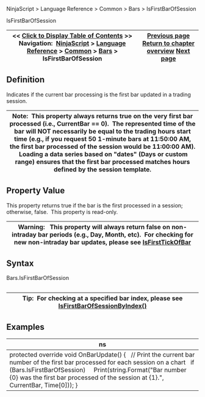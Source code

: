﻿
NinjaScript > Language Reference > Common > Bars > IsFirstBarOfSession

IsFirstBarOfSession

| << [Click to Display Table of Contents](isfirstbarofsession.md) >> **Navigation:**     [NinjaScript](ninjascript-1.md) > [Language Reference](language_reference_wip-1.md) > [Common](common-1.md) > [Bars](bars-1.md) > IsFirstBarOfSession | [Previous page](getvolume-1.md) [Return to chapter overview](bars-1.md) [Next page](isfirstbarofsessionbyindex-1.md) |
| --- | --- |
## Definition
Indicates if the current bar processing is the first bar updated in a trading session.
 

| Note:  This property always returns true on the very first bar processed (i.e., CurrentBar == 0).  The represented time of the bar will NOT necessarily be equal to the trading hours start time (e.g., if you request 50 1-minute bars at 11:50:00 AM, the first bar processed of the session would be 11:00:00 AM).  Loading a data series based on "dates" (Days or custom range) ensures that the first bar processed matches hours defined by the session template. |
| --- |

## Property Value
This property returns true if the bar is the first processed in a session; otherwise, false.  This property is read-only.
 

| Warning:   This property will always return false on non-intraday bar periods (e.g., Day, Month, etc).  For checking for new non-intraday bar updates, please see [IsFirstTickOfBar](isfirsttickofbar-1.md) |
| --- |

## Syntax
Bars.IsFirstBarOfSession
## 

| Tip:  For checking at a specified bar index, please see [IsFirstBarOfSessionByIndex()](isfirstbarofsessionbyindex-1.md) |
| --- |

## Examples

| ns |
| --- |
| protected override void OnBarUpdate() {    // Print the current bar number of the first bar processed for each session on a chart    if (Bars.IsFirstBarOfSession)      Print(string.Format("Bar number {0} was the first bar processed of the session at {1}.", CurrentBar, Time[0])); } |
